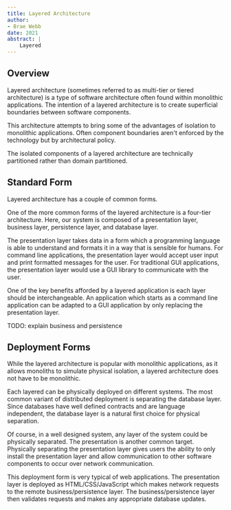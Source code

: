 ```yaml
---
title: Layered Architecture
author:
- Brae Webb
date: 2021
abstract: |
    Layered
---
```


## Overview

Layered architecture (sometimes referred to as multi-tier or tiered architecture) is a type of software architecture often found within monolithic applications.
The intention of a layered architecture is to create superficial boundaries between software components.

This architecture attempts to bring some of the advantages of isolation to monolithic applications.
Often component boundaries aren't enforced by the technology but by architectural policy.

The isolated components of a layered architecture are technically partitioned rather than domain partitioned.

## Standard Form

Layered architecture has a couple of common forms.

One of the more common forms of the layered architecture is a four-tier architecture.
Here, our system is composed of a presentation layer, business layer, persistence layer, and database layer.

The presentation layer takes data in a form which a programming language is able to understand and formats it in a way that is sensible for humans.
For command line applications, the presentation layer would accept user input and print formatted messages for the user.
For traditional GUI applications, the presentation layer would use a GUI library to communicate with the user.

One of the key benefits afforded by a layered application is each layer should be interchangeable.
An application which starts as a command line application can be adapted to a GUI application by only replacing the presentation layer.

TODO: explain business and persistence


## Deployment Forms

While the layered architecture is popular with monolithic applications, as it allows monoliths to simulate physical isolation,
a layered architecture does not have to be monolithic.

Each layered can be physically deployed on different systems.
The most common variant of distributed deployment is separating the database layer.
Since databases have well defined contracts and are language independent, the database layer is a natural first choice for physical separation.

Of course, in a well designed system, any layer of the system could be physically separated.
The presentation is another common target.
Physically separating the presentation layer gives users the ability to only install the presentation layer and allow communication to
other software components to occur over network communication.

This deployment form is very typical of web applications.
The presentation layer is deployed as HTML/CSS/JavaScript which makes network requests to the remote business/persistence layer.
The business/persistence layer then validates requests and makes any appropriate database updates.

